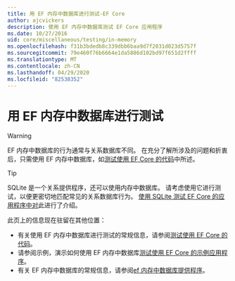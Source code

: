```yaml
---
title: 用 EF 内存中数据库进行测试-EF Core
author: ajcvickers
description: 使用 EF 内存中数据库测试 EF Core 应用程序
ms.date: 10/27/2016
uid: core/miscellaneous/testing/in-memory
ms.openlocfilehash: f31b3bdedb8c339dbb6baa9d7f2031d023d5757f
ms.sourcegitcommit: 79e460f76b6664e1da5886d102bd97f651d2ffff
ms.translationtype: MT
ms.contentlocale: zh-CN
ms.lasthandoff: 04/29/2020
ms.locfileid: "82538352"
---
```

# <a name="testing-with-the-ef-in-memory-database"></a>用 EF 内存中数据库进行测试

> [!WARNING]
> EF 内存中数据库的行为通常与关系数据库不同。
> 在充分了解所涉及的问题和折衷后，只需使用 EF 内存中数据库，如[测试使用 EF Core 的代码](xref:core/miscellaneous/testing/index)中所述。  

> [!TIP]
> SQLite 是一个关系提供程序，还可以使用内存中数据库。
> 请考虑使用它进行测试，以便更密切地匹配常见的关系数据库行为。
> [使用 SQLite 测试 EF Core 的应用程序中对](xref:core/miscellaneous/testing/sqlite)此进行了介绍。   

此页上的信息现在驻留在其他位置：
* 有关使用 EF 内存中数据库进行测试的常规信息，请参阅[测试使用 EF Core 的代码](xref:core/miscellaneous/testing/index)。
* 请参阅示例，演示如何使用 EF 内存中数据库[测试使用 EF Core 的示例应用程序](xref:core/miscellaneous/testing/testing-sample)。
* 有关 EF 内存中数据库的常规信息，请参阅[ef 内存中数据库提供程序](xref:core/providers/in-memory/index)。
